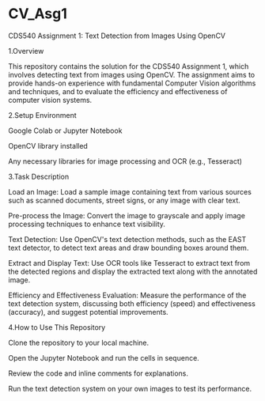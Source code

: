 # CV_Asg1
CDS540 Assignment 1: Text Detection from Images Using OpenCV

1.Overview

This repository contains the solution for the CDS540 Assignment 1, which involves detecting text from images using OpenCV. The assignment aims to provide hands-on experience with fundamental Computer Vision algorithms and techniques, and to evaluate the efficiency and effectiveness of computer vision systems.

2.Setup Environment

Google Colab or Jupyter Notebook

OpenCV library installed

Any necessary libraries for image processing and OCR (e.g., Tesseract)

3.Task Description

Load an Image: Load a sample image containing text from various sources such as scanned documents, street signs, or any image with clear text.

Pre-process the Image: Convert the image to grayscale and apply image processing techniques to enhance text visibility.

Text Detection: Use OpenCV's text detection methods, such as the EAST text detector, to detect text areas and draw bounding boxes around them.

Extract and Display Text: Use OCR tools like Tesseract to extract text from the detected regions and display the extracted text along with the annotated image.

Efficiency and Effectiveness Evaluation: Measure the performance of the text detection system, discussing both efficiency (speed) and effectiveness (accuracy), and suggest potential improvements.

4.How to Use This Repository

Clone the repository to your local machine.

Open the Jupyter Notebook and run the cells in sequence.

Review the code and inline comments for explanations.

Run the text detection system on your own images to test its performance.

